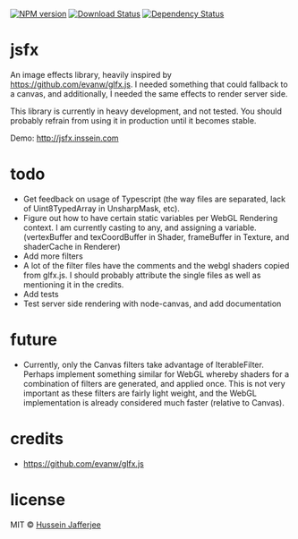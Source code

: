 [![NPM version][npm-badge]][npm-url]
[![Download Status][download-badge]][npm-url]
[![Dependency Status][dep-badge]][dep-url]

# jsfx

An image effects library, heavily inspired by https://github.com/evanw/glfx.js. I needed something that could fallback 
to a canvas, and additionally, I needed the same effects to render server side.

This library is currently in heavy development, and not tested. You should probably refrain from using it in production
until it becomes stable.

Demo: http://jsfx.inssein.com

# todo

* Get feedback on usage of Typescript (the way files are separated, lack of Uint8TypedArray in UnsharpMask, etc).
* Figure out how to have certain static variables per WebGL Rendering context. I am currently casting to any, and 
  assigning a variable. (vertexBuffer and texCoordBuffer in Shader, frameBuffer in Texture, and shaderCache in Renderer)
* Add more filters
* A lot of the filter files have the comments and the webgl shaders copied from glfx.js. I should probably attribute the 
  single files as well as mentioning it in the credits.
* Add tests
* Test server side rendering with node-canvas, and add documentation

# future
* Currently, only the Canvas filters take advantage of IterableFilter. Perhaps implement something similar for WebGL 
  whereby shaders for a combination of filters are generated, and applied once. This is not very important as these 
  filters are fairly light weight, and the WebGL implementation is already considered much faster (relative to Canvas).

# credits
* https://github.com/evanw/glfx.js

# license

MIT © [Hussein Jafferjee][author]

[author]: https://github.com/inssein
[npm-url]: https://npmjs.org/package/jsfx
[npm-badge]: https://img.shields.io/npm/v/jsfx.svg?style=flat-square
[dep-url]: https://david-dm.org/inssein/generator-rise
[dep-badge]: https://david-dm.org/inssein/jsfx.svg?style=flat-square
[download-badge]: http://img.shields.io/npm/dm/jsfx.svg?style=flat-square
